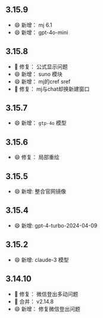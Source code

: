 ## 3.15.9
- 😄 新增： mj 6.1
- 😄 新增： gpt-4o-mini

## 3.15.8
- 🐞 修复： 公式显示问题
- 😄 新增： suno 模块
- 😄 新增： mj的cref sref
- 🐞 修复： mj与chat却换新建窗口


## 3.15.7
- 😄 新增： `gtp-4o` 模型

## 3.15.6
- 😄 修复： 局部重绘

## 3.15.5
- 😄 新增: 整合官网镜像

## 3.15.4
- 😄 新增: gpt-4-turbo-2024-04-09

## 3.15.2
- 😄 新增: claude-3 模型

## 3.14.10
- 🐞 修复： 微信登出多动问题
- 🎁 合并： v2.14.8
- 😄 新增： 修复微信登出问题
